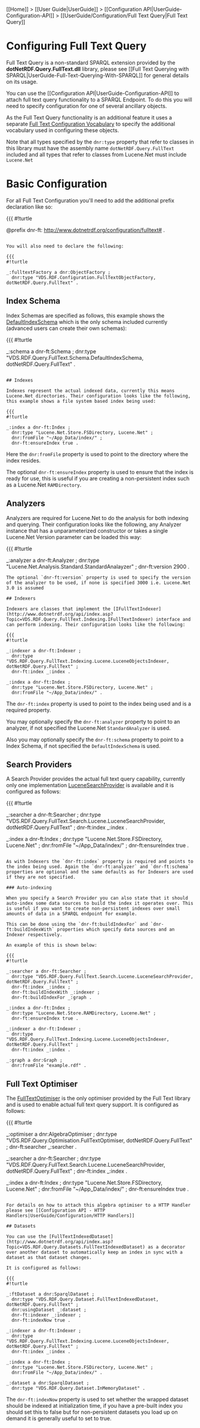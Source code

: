 [[Home]] > [[User Guide|UserGuide]] > [[Configuration API|UserGuide-Configuration-API]] > [[UserGuide/Configuration/Full Text Query|Full Text Query]]

# Configuring Full Text Query 

Full Text Query is a non-standard SPARQL extension provided by the **dotNetRDF.Query.FullText.dll** library, please see [[Full Text Querying with SPARQL|UserGuide-Full-Text-Querying-With-SPARQL]] for general details on its usage.

You can use the [[Configuration API|UserGuide-Configuration-API]] to attach full text query functionality to a SPARQL Endpoint. To do this you will need to specify configuration for one of several ancillary objects.

As the Full Text Query functionality is an additional feature it uses a separate [Full Text Configuration Vocabulary](http://www.dotnetrdf.org/configuration/fulltext#) to specify the additional vocabulary used in configuring these objects.

Note that all types specified by the `dnr:type` property that refer to classes in this library must have the assembly name `dotNetRDF.Query.FullText` included and all types that refer to classes from Lucene.Net must include `Lucene.Net`

# Basic Configuration 

For all Full Text Configuration you'll need to add the additional prefix declaration like so:

{{{
#!turtle

@prefix dnr-ft: <http://www.dotnetrdf.org/configuration/fulltext#> .
```

You will also need to declare the following:

{{{
#!turtle

_:fulltextFactory a dnr:ObjectFactory ;
  dnr:type "VDS.RDF.Configuration.FullTextObjectFactory, dotNetRDF.Query.FullText" .
```

## Index Schema 

Index Schemas are specified as follows, this example shows the [DefaultIndexSchema](http://www.dotnetrdf.org/api/index.asp?Topic=VDS.RDF.Query.FullText.Schema.DefaultIndexSchema) which is the only schema included currently (advanced users can create their own schemas):

{{{
#!turtle

_:schema a dnr-ft:Schema ;
  dnr:type "VDS.RDF.Query.FullText.Schema.DefaultIndexSchema, dotNetRDF.Query.FullText" .
```

## Indexes 

Indexes represent the actual indexed data, currently this means Lucene.Net directories. Their configuration looks like the following, this example shows a file system based index being used:

{{{
#!turtle

_:index a dnr-ft:Index ;
  dnr:type "Lucene.Net.Store.FSDirectory, Lucene.Net" ;
  dnr:fromFile "~/App_Data/index/" ;
  dnr-ft:ensureIndex true .
```

Here the `dnr:fromFile` property is used to point to the directory where the index resides.

The optional `dnr-ft:ensureIndex` property is used to ensure that the index is ready for use, this is useful if you are creating a non-persistent index such as a Lucene.Net `RAMDirectory`.

## Analyzers 

Analyzers are required for Lucene.Net to do the analysis for both indexing and querying. Their configuration looks like the following, any Analyzer instance that has a unparameterized constructor or takes a single Lucene.Net Version parameter can be loaded this way:

{{{
#!turtle

_:analyzer a dnr-ft:Analyzer ;
  dnr:type "Lucene.Net.Analysis.Standard.StandardAnalayzer" ;
  dnr-ft:version 2900 .
```
The optional `dnr-ft:version` property is used to specify the version of the analyzer to be used, if none is specified 3000 i.e. Lucene.Net 3.0 is assumed

## Indexers 

Indexers are classes that implement the [IFullTextIndexer](http://www.dotnetrdf.org/api/index.asp?Topic=VDS.RDF.Query.FullText.Indexing.IFullTextIndexer) interface and can perform indexing. Their configuration looks like the following:

{{{
#!turtle

_:indexer a dnr-ft:Indexer ;
  dnr:type "VDS.RDF.Query.FullText.Indexing.Lucene.LuceneObjectsIndexer, dotNetRDF.Query.FullText" ;
  dnr-ft:index _:index .

_:index a dnr-ft:Index ;
  dnr:type "Lucene.Net.Store.FSDirectory, Lucene.Net" ;
  dnr:fromFile "~/App_Data/index/" .
```

The `dnr-ft:index` property is used to point to the index being used and is a required property.

You may optionally specify the `dnr-ft:analyzer` property to point to an analyzer, if not specified the Lucene.Net `StandardAnalyzer` is used.

Also you may optionally specify the `dnr-ft:schema` property to point to a Index Schema, if not specified the `DefaultIndexSchema` is used.

## Search Providers 

A Search Provider provides the actual full text query capability, currently only one implementation [LuceneSearchProvider](http://www.dotnetrdf.org/api/index.asp?Topic=VDS.RDF.Query.FullText.Search.Lucene.LuceneSearchProvider) is available and it is configured as follows:

{{{
#!turtle

_:searcher a dnr-ft:Searcher ;
  dnr:type "VDS.RDF.Query.FullText.Search.Lucene.LuceneSearchProvider, dotNetRDF.Query.FullText" ;
  dnr-ft:index _:index .

_:index a dnr-ft:Index ;
  dnr:type "Lucene.Net.Store.FSDirectory, Lucene.Net" ;
  dnr:fromFile "~/App_Data/index/" ;
  dnr-ft:ensureIndex true .
```

As with Indexers the `dnr-ft:index` property is required and points to the index being used. Again the `dnr-ft:analyzer` and `dnr-ft:schema` properties are optional and the same defaults as for Indexers are used if they are not specified.

### Auto-indexing 

When you specify a Search Provider you can also state that it should auto-index some data sources to build the index it operates over. This is useful if you want to create non-persistent indexes over small amounts of data in a SPARQL endpoint for example.

This can be done using the `dnr-ft:buildIndexFor` and `dnr-ft:buildIndexWith` properties which specify data sources and an Indexer respectively.

An example of this is shown below:

{{{
#!turtle

_:searcher a dnr-ft:Searcher ;
  dnr:type "VDS.RDF.Query.FullText.Search.Lucene.LuceneSearchProvider, dotNetRDF.Query.FullText" ;
  dnr-ft:index _:index ;
  dnr-ft:buildIndexWith _:indexer ;
  dnr-ft:buildIndexFor _:graph .

_:index a dnr-ft:Index ;
  dnr:type "Lucene.Net.Store.RAMDirectory, Lucene.Net" ;
  dnr-ft:ensureIndex true .

_:indexer a dnr-ft:Indexer ;
  dnr:type "VDS.RDF.Query.FullText.Indexing.Lucene.LuceneObjectsIndexer, dotNetRDF.Query.FullText" ;
  dnr-ft:index _:index .

_:graph a dnr:Graph ;
  dnr:fromFile "example.rdf" .
```

## Full Text Optimiser 

The [FullTextOptimiser](http://www.dotnetrdf.org/api/index.asp?Topic=VDS.RDF.Query.Optimisation.FullTextOptimiser) is the only optimiser provided by the Full Text library and is used to enable actual full text query support. It is configured as follows:

{{{
#!turtle

_:optimiser a dnr:AlgebraOptimiser ;
  dnr:type "VDS.RDF.Query.Optimisation.FullTextOptimiser, dotNetRDF.Query.FullText" ;
  dnr-ft:searcher _:searcher .

_:searcher a dnr-ft:Searcher ;
  dnr:type "VDS.RDF.Query.FullText.Search.Lucene.LuceneSearchProvider, dotNetRDF.Query.FullText" ;
  dnr-ft:index _:index .

_:index a dnr-ft:Index ;
  dnr:type "Lucene.Net.Store.FSDirectory, Lucene.Net" ;
  dnr:fromFile "~/App_Data/index/" ;
  dnr-ft:ensureIndex true .
```

For details on how to attach this algebra optimiser to a HTTP Handler please see [[Configuration API - HTTP Handlers|UserGuide/Configuration/HTTP Handlers]]

## Datasets 

You can use the [FullTextIndexedDataset](http://www.dotnetrdf.org/api/index.asp?Topic=VDS.RDF.Query.Datasets.FullTextIndexedDataset) as a decorator over another dataset to automatically keep an index in sync with a dataset as that dataset changes.

It is configured as follows:

{{{
#!turtle

_:ftDataset a dnr:SparqlDataset ;
  dnr:type "VDS.RDF.Query.Dataset.FullTextIndexedDataset, dotNetRDF.Query.FullText" ;
  dnr:usingDataset _:dataset ;
  dnr-ft:indexer _:indexer ;
  dnr-ft:indexNow true .

_:indexer a dnr-ft:Indexer ;
  dnr:type "VDS.RDF.Query.FullText.Indexing.Lucene.LuceneObjectsIndexer, dotNetRDF.Query.FullText" ;
  dnr-ft:index _:index .

_:index a dnr-ft:Index ;
  dnr:type "Lucene.Net.Store.FSDirectory, Lucene.Net" ;
  dnr:fromFile "~/App_Data/index/" .

_:dataset a dnr:SparqlDataset ;
  dnr:type "VDS.RDF.Query.Dataset.InMemoryDataset" .
```

The `dnr-ft:indexNow` property is used to set whether the wrapped dataset should be indexed at initialization time, if you have a pre-built index you should set this to false but for non-persistent datasets you load up on demand it is generally useful to set to true.